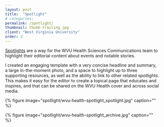 ```yaml
---
layout: post
title:  "Spotlight"
# categories: 
permalink: /spotlight/
thumbnail: thumb-trailing.jpg
client: "West Virginia University"
order: 2
---
```


[Spotlights](https://health.wvu.edu/spotlight/) are a way for the WVU Health Sciences Communications team to highlight their editorial content about events and notable stories.

I created an engaging template with a very concise headline and summary, a large in-the-moment photo, and a space to highlight up to three supporting resources, as well as the ability to link to other related spotlights. This makes it easy for the editor to create a topical page that educates and inspires, and that can be shared on the WVU Health cover and across social media.

{% figure image="spotlight/wvu-health-spotlight_spotlight.jpg" caption="" %}

{% figure image="spotlight/wvu-health-spotlight_archive.jpg" caption="" %}
